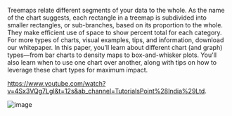 Treemaps relate different segments of your data to the whole. As the name of the chart suggests, each rectangle in a treemap is subdivided into smaller rectangles, 
or sub-branches, based on its proportion to the whole. They make efficient use of space to show percent total for each category.
For more types of charts, visual examples, tips, and information, download our whitepaper. In this paper, you’ll learn about different chart (and graph) 
types—from bar charts to density maps to box-and-whisker plots. 
You'll also learn when to use one chart over another, along with tips on how to leverage these chart types for maximum impact.

https://www.youtube.com/watch?v=4Sx3VQg7LgI&t=12s&ab_channel=TutorialsPoint%28India%29Ltd.

![image](https://user-images.githubusercontent.com/114629519/199367726-2a4126a8-83fb-4c61-bde3-669d3754da22.png)

